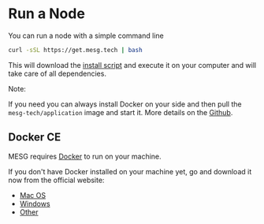 # Run a Node

You can run a node with a simple command line

```bash
curl -sSL https://get.mesg.tech | bash
```

This will download the [install script](https://get.mesg.tech) and execute it on your computer and will take care of all dependencies.

Note:

If you need you can always install Docker on your side and then pull the `mesg-tech/application` image and start it. More details on the [Github](https://github.com/mesg-foundation/application).

## Docker CE

MESG requires [Docker](https://www.docker.com/) to run on your machine.

If you don't have Docker installed on your machine yet, go and download it now from the official website:

* [Mac OS](https://www.docker.com/docker-mac)
* [Windows](https://www.docker.com/docker-windows)
* [Other](https://docs.docker.com/engine/installation/)
